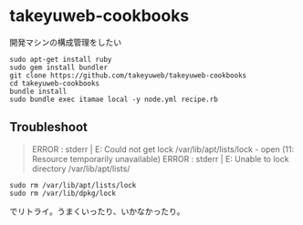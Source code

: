 # takeyuweb-cookbooks

開発マシンの構成管理をしたい

```
sudo apt-get install ruby
sudo gem install bundler
git clone https://github.com/takeyuweb/takeyuweb-cookbooks
cd takeyuweb-cookbooks
bundle install
sudo bundle exec itamae local -y node.yml recipe.rb
```

## Troubleshoot

> ERROR :     stderr | E: Could not get lock /var/lib/apt/lists/lock - open (11: Resource temporarily unavailable)
> ERROR :     stderr | E: Unable to lock directory /var/lib/apt/lists/

```
sudo rm /var/lib/apt/lists/lock 
sudo rm /var/lib/dpkg/lock
```

でリトライ。うまくいったり、いかなかったり。

